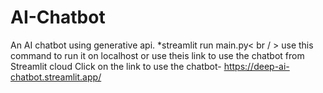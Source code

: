 # AI-Chatbot

An AI chatbot using generative api.
*streamlit run main.py< br / > 
use this command to run it on localhost or use theis link to use the chatbot from Streamlit cloud Click on the link to use the chatbot-
https://deep-ai-chatbot.streamlit.app/


